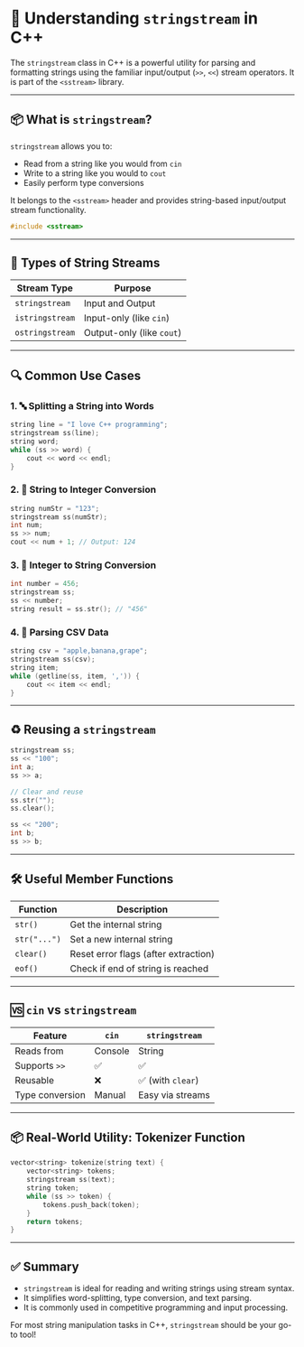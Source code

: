 # 📘 Understanding `stringstream` in C++

The `stringstream` class in C++ is a powerful utility for parsing and formatting strings using the familiar input/output (`>>`, `<<`) stream operators. It is part of the `<sstream>` library.

---

## 📦 What is `stringstream`?

`stringstream` allows you to:

- Read from a string like you would from `cin`
- Write to a string like you would to `cout`
- Easily perform type conversions

It belongs to the `<sstream>` header and provides string-based input/output stream functionality.

```cpp
#include <sstream>
```

---

## 🔧 Types of String Streams

| Stream Type        | Purpose                       |
|--------------------|-------------------------------|
| `stringstream`     | Input and Output              |
| `istringstream`    | Input-only (like `cin`)       |
| `ostringstream`    | Output-only (like `cout`)     |

---

## 🔍 Common Use Cases

### 1. 🔤 Splitting a String into Words

```cpp
string line = "I love C++ programming";
stringstream ss(line);
string word;
while (ss >> word) {
    cout << word << endl;
}
```

### 2. 🔢 String to Integer Conversion

```cpp
string numStr = "123";
stringstream ss(numStr);
int num;
ss >> num;
cout << num + 1; // Output: 124
```

### 3. 🔁 Integer to String Conversion

```cpp
int number = 456;
stringstream ss;
ss << number;
string result = ss.str(); // "456"
```

### 4. 📑 Parsing CSV Data

```cpp
string csv = "apple,banana,grape";
stringstream ss(csv);
string item;
while (getline(ss, item, ',')) {
    cout << item << endl;
}
```

---

## ♻️ Reusing a `stringstream`

```cpp
stringstream ss;
ss << "100";
int a;
ss >> a;

// Clear and reuse
ss.str("");
ss.clear();

ss << "200";
int b;
ss >> b;
```

---

## 🛠️ Useful Member Functions

| Function        | Description                           |
|----------------|---------------------------------------|
| `str()`        | Get the internal string               |
| `str("...")`   | Set a new internal string             |
| `clear()`      | Reset error flags (after extraction)  |
| `eof()`        | Check if end of string is reached     |

---

## 🆚 `cin` vs `stringstream`

| Feature            | `cin`        | `stringstream`       |
|--------------------|--------------|-----------------------|
| Reads from         | Console      | String                |
| Supports `>>`      | ✅            | ✅                     |
| Reusable           | ❌            | ✅ (with `clear`)      |
| Type conversion    | Manual       | Easy via streams      |

---

## 📦 Real-World Utility: Tokenizer Function

```cpp
vector<string> tokenize(string text) {
    vector<string> tokens;
    stringstream ss(text);
    string token;
    while (ss >> token) {
        tokens.push_back(token);
    }
    return tokens;
}
```

---

## ✅ Summary

- `stringstream` is ideal for reading and writing strings using stream syntax.
- It simplifies word-splitting, type conversion, and text parsing.
- It is commonly used in competitive programming and input processing.

For most string manipulation tasks in C++, `stringstream` should be your go-to tool!

